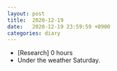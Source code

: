 ```yaml
---
layout: post
title:  2020-12-19
date:   2020-12-19 23:59:59 +0900
categories: diary
---
```


- [Research] 0 hours
- Under the weather Saturday.
